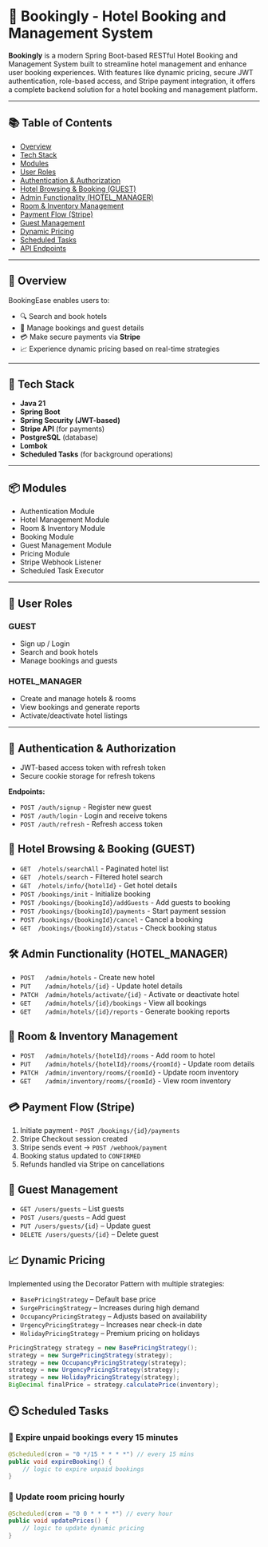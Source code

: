 # 🏨 Bookingly - Hotel Booking and Management System

**Bookingly** is a modern Spring Boot-based RESTful Hotel Booking and Management System built to streamline hotel management and enhance user booking experiences. With features like dynamic pricing, secure JWT authentication, role-based access, and Stripe payment integration, it offers a complete backend solution for a hotel booking and management platform.

---

## 📚 Table of Contents

- [Overview](#-overview)
- [Tech Stack](#-tech-stack)
- [Modules](#-modules)
- [User Roles](#-user-roles)
- [Authentication & Authorization](#-authentication--authorization)
- [Hotel Browsing & Booking (GUEST)](#-hotel-browsing--booking-guest)
- [Admin Functionality (HOTEL_MANAGER)](#admin-functionality-hotelmanager)
- [Room & Inventory Management](#-room--inventory-management)
- [Payment Flow (Stripe)](#-payment-flow-stripe)
- [Guest Management](#-guest-management)
- [Dynamic Pricing](#-dynamic-pricing)
- [Scheduled Tasks](#scheduled-tasks)
- [API Endpoints](#api-endpoints)

---

## 📖 Overview

BookingEase enables users to:

- 🔍 Search and book hotels
- 🧾 Manage bookings and guest details
- 💳 Make secure payments via **Stripe**
- 📈 Experience dynamic pricing based on real-time strategies

---

## 🧠 Tech Stack

- **Java 21**
- **Spring Boot**
- **Spring Security (JWT-based)**
- **Stripe API** (for payments)
- **PostgreSQL** (database)
- **Lombok**
- **Scheduled Tasks** (for background operations)

---

## 📦 Modules

- Authentication Module  
- Hotel Management Module  
- Room & Inventory Module  
- Booking Module  
- Guest Management Module  
- Pricing Module  
- Stripe Webhook Listener  
- Scheduled Task Executor  

---

## 👤 User Roles

### GUEST
- Sign up / Login
- Search and book hotels
- Manage bookings and guests

### HOTEL_MANAGER
- Create and manage hotels & rooms
- View bookings and generate reports
- Activate/deactivate hotel listings

---

## 🔐 Authentication & Authorization

- JWT-based access token with refresh token
- Secure cookie storage for refresh tokens

**Endpoints:**
- ```POST /auth/signup```        - Register new guest  
- ```POST /auth/login```         - Login and receive tokens  
- ```POST /auth/refresh```       - Refresh access token
## 🧳 Hotel Browsing & Booking (GUEST)

- ```GET  /hotels/searchAll```                      - Paginated hotel list  
- ```GET  /hotels/search```                         - Filtered hotel search  
- ```GET  /hotels/info/{hotelId}```                 - Get hotel details  
- ```POST /bookings/init```                         - Initialize booking  
- ```POST /bookings/{bookingId}/addGuests```        - Add guests to booking  
- ```POST /bookings/{bookingId}/payments```         - Start payment session  
- ```POST /bookings/{bookingId}/cancel```           - Cancel a booking  
- ```GET  /bookings/{bookingId}/status```           - Check booking status

## 🛠️ Admin Functionality (HOTEL_MANAGER)

- ```POST   /admin/hotels```                       - Create new hotel  
- ```PUT    /admin/hotels/{id}```                  - Update hotel details  
- ```PATCH  /admin/hotels/activate/{id}```         - Activate or deactivate hotel  
- ```GET    /admin/hotels/{id}/bookings```         - View all bookings  
- ```GET    /admin/hotels/{id}/reports```          - Generate booking reports  

## 🏨 Room & Inventory Management

- ```POST   /admin/hotels/{hotelId}/rooms```               - Add room to hotel  
- ```PUT    /admin/hotels/{hotelId}/rooms/{roomId}```      - Update room details  
- ```PATCH  /admin/inventory/rooms/{roomId}```             - Update room inventory  
- ```GET    /admin/inventory/rooms/{roomId}```             - View room inventory  

## 💳 Payment Flow (Stripe)
1. Initiate payment - ```POST /bookings/{id}/payments ```
2. Stripe Checkout session created
3. Stripe sends event → ```POST /webhook/payment```
4. Booking status updated to ```CONFIRMED```
5. Refunds handled via Stripe on cancellations

## 👥 Guest Management
- ```GET /users/guests``` – List guests
- ```POST /users/guests``` – Add guest
- ```PUT /users/guests/{id}``` – Update guest
- ```DELETE /users/guests/{id}``` – Delete guest

## 📈 Dynamic Pricing
Implemented using the Decorator Pattern with multiple strategies:

- ```BasePricingStrategy``` – Default base price
- ```SurgePricingStrategy``` – Increases during high demand
- ```OccupancyPricingStrategy``` – Adjusts based on availability
- ```UrgencyPricingStrategy``` – Increases near check-in date
- ```HolidayPricingStrategy``` – Premium pricing on holidays

```java
PricingStrategy strategy = new BasePricingStrategy();
strategy = new SurgePricingStrategy(strategy);
strategy = new OccupancyPricingStrategy(strategy);
strategy = new UrgencyPricingStrategy(strategy);
strategy = new HolidayPricingStrategy(strategy);
BigDecimal finalPrice = strategy.calculatePrice(inventory);
```
## ⏲️ Scheduled Tasks
### 🔸 Expire unpaid bookings every 15 minutes
```java
@Scheduled(cron = "0 */15 * * * *") // every 15 mins
public void expireBooking() {
    // logic to expire unpaid bookings
}
```
### 🔸 Update room pricing hourly
```java
@Scheduled(cron = "0 0 * * * *") // every hour
public void updatePrices() {
    // logic to update dynamic pricing
}
```

